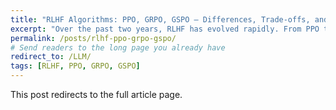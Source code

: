 ```yaml
---
title: "RLHF Algorithms: PPO, GRPO, GSPO — Differences, Trade-offs, and Use Cases"
excerpt: "Over the past two years, RLHF has evolved rapidly. From PPO to GRPO to GSPO, every iteration reflects a trade-off between stability, efficiency, and scalability. Here’s how these algorithms differ — and when you should care."
permalink: /posts/rlhf-ppo-grpo-gspo/
# Send readers to the long page you already have
redirect_to: /LLM/
tags: [RLHF, PPO, GRPO, GSPO]
---
```


This post redirects to the full article page.
